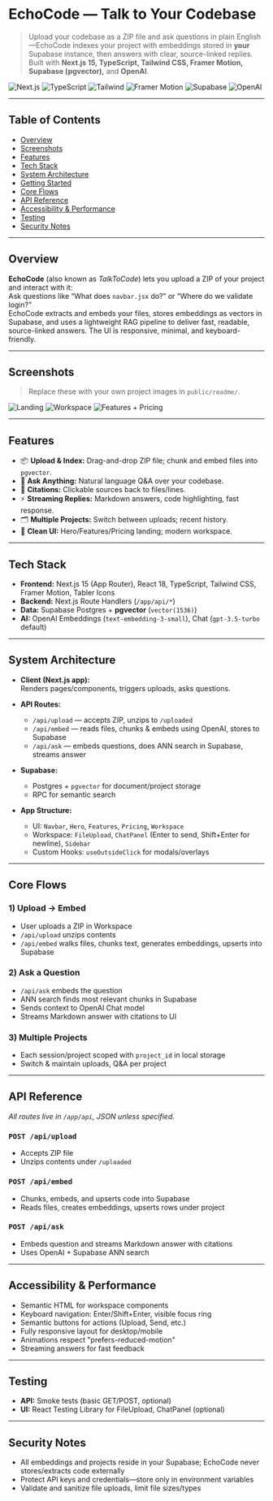 # EchoCode — Talk to Your Codebase

> Upload your codebase as a ZIP file and ask questions in plain English—EchoCode indexes your project with embeddings stored in **your** Supabase instance, then answers with clear, source-linked replies. Built with **Next.js 15, TypeScript, Tailwind CSS, Framer Motion, Supabase (pgvector),** and **OpenAI**.

![Next.js](https://img.shields.io/badge/Next.js-15-black)
![TypeScript](https://img.shields.io/badge/TypeScript-5-blue)
![Tailwind](https://img.shields.io/badge/TailwindCSS-3-38B2AC)
![Framer Motion](https://img.shields.io/badge/Framer%20Motion-animations-ff55cc)
![Supabase](https://img.shields.io/badge/Supabase-pgvector-3FCF8E)
![OpenAI](https://img.shields.io/badge/OpenAI-API-412991)

---

## Table of Contents

- [Overview](#overview)
- [Screenshots](#screenshots)
- [Features](#features)
- [Tech Stack](#tech-stack)
- [System Architecture](#system-architecture)
- [Getting Started](#getting-started)
- [Core Flows](#core-flows)
- [API Reference](#api-reference)
- [Accessibility & Performance](#accessibility--performance)
- [Testing](#testing)
- [Security Notes](#security-notes)

---

## Overview

**EchoCode** (also known as *TalkToCode*) lets you upload a ZIP of your project and interact with it:  
Ask questions like “What does `navbar.jsx` do?” or “Where do we validate login?”  
EchoCode extracts and embeds your files, stores embeddings as vectors in Supabase, and uses a lightweight RAG pipeline to deliver fast, readable, source-linked answers. The UI is responsive, minimal, and keyboard-friendly.

---

## Screenshots

> Replace these with your own project images in `public/readme/`.

![Landing](./public/readme/landing.png)
![Workspace](./public/readme/workspace.png)
![Features + Pricing](./public/readme/features-pricing.png)

---

## Features

- 📦 **Upload & Index:** Drag-and-drop ZIP file; chunk and embed files into `pgvector`.
- 💬 **Ask Anything:** Natural language Q&A over your codebase.
- 🔗 **Citations:** Clickable sources back to files/lines.
- ⚡ **Streaming Replies:** Markdown answers, code highlighting, fast response.
- 🗂️ **Multiple Projects:** Switch between uploads; recent history.
- 🧩 **Clean UI:** Hero/Features/Pricing landing; modern workspace.

---

## Tech Stack

- **Frontend:** Next.js 15 (App Router), React 18, TypeScript, Tailwind CSS, Framer Motion, Tabler Icons
- **Backend:** Next.js Route Handlers (`/app/api/*`)
- **Data:** Supabase Postgres + **pgvector** (`vector(1536)`)
- **AI:** OpenAI Embeddings (`text-embedding-3-small`), Chat (`gpt-3.5-turbo` default)

---

## System Architecture

- **Client (Next.js app):**  
  Renders pages/components, triggers uploads, asks questions.

- **API Routes:**  
  - `/api/upload` — accepts ZIP, unzips to `/uploaded`
  - `/api/embed` — reads files, chunks & embeds using OpenAI, stores to Supabase
  - `/api/ask` — embeds questions, does ANN search in Supabase, streams answer

- **Supabase:**  
  - Postgres + `pgvector` for document/project storage
  - RPC for semantic search

- **App Structure:**  
  - UI: `Navbar`, `Hero`, `Features`, `Pricing`, `Workspace`
  - Workspace: `FileUpload`, `ChatPanel` (Enter to send, Shift+Enter for newline), `Sidebar`
  - Custom Hooks: `useOutsideClick` for modals/overlays

---

## Core Flows

### 1) Upload → Embed
- User uploads a ZIP in Workspace
- `/api/upload` unzips contents
- `/api/embed` walks files, chunks text, generates embeddings, upserts into Supabase

### 2) Ask a Question
- `/api/ask` embeds the question
- ANN search finds most relevant chunks in Supabase
- Sends context to OpenAI Chat model
- Streams Markdown answer with citations to UI

### 3) Multiple Projects
- Each session/project scoped with `project_id` in local storage
- Switch & maintain uploads, Q&A per project

---

## API Reference

_All routes live in `/app/api`, JSON unless specified._

### `POST /api/upload`
- Accepts ZIP file
- Unzips contents under `/uploaded`

### `POST /api/embed`
- Chunks, embeds, and upserts code into Supabase
- Reads files, creates embeddings, upserts rows under project

### `POST /api/ask`
- Embeds question and streams Markdown answer with citations
- Uses OpenAI + Supabase ANN search

---

## Accessibility & Performance

- Semantic HTML for workspace components
- Keyboard navigation: Enter/Shift+Enter, visible focus ring
- Semantic buttons for actions (Upload, Send, etc.)
- Fully responsive layout for desktop/mobile
- Animations respect "prefers-reduced-motion"
- Streaming answers for fast feedback

---

## Testing

- **API:** Smoke tests (basic GET/POST, optional)
- **UI:** React Testing Library for FileUpload, ChatPanel (optional)

---

## Security Notes

- All embeddings and projects reside in your Supabase; EchoCode never stores/extracts code externally
- Protect API keys and credentials—store only in environment variables
- Validate and sanitize file uploads, limit file sizes/types
